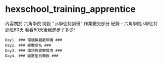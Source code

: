 # hexschool_training_apprentice
內容關於 六角學院 開設 " js學徒特訓班" 作業繳交部分
紀錄 - 六角學院js學徒特訓班60天 看看60天後我進步了多少!

    Day1. ### 環境與變數環境 ### 
    Day2. ### 變數命名 ###    
    Day3. ### 環境與變數環境 ###        
    Day4. ### 變數型別轉換 ###   
